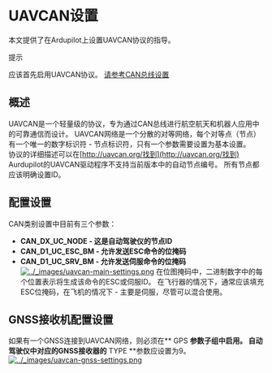 # UAVCAN设置

本文提供了在Ardupilot上设置UAVCAN协议的指导。

提示

应该首先启用UAVCAN协议。 [请参考CAN总线设置](http://ardupilot.org/plane/docs/common-canbus-setup-advanced.html#common-canbus-setup-advanced)

## 概述

UAVCAN是一个轻量级的协议，专为通过CAN总线进行航空航天和机器人应用中的可靠通信而设计。 UAVCAN网络是一个分散的对等网络，每个对等点（节点）有一个唯一的数字标识符 - 节点标识符，只有一个参数需要设置为基本设置。  
协议的详细描述可以在[http://uavcan.org/找到](http://uavcan.org/找到)  
 Aurdupilot的UAVCAN驱动程序不支持当前版本中的自动节点编号。 所有节点都应该明确设置ID。

## 配置设置

CAN类别设置中目前有三个参数：
* **CAN\_DX\_UC\_NODE - 这是自动驾驶仪的节点ID**  
* **CAN\_D1\_UC\_ESC\_BM - 允许发送ESC命令的位掩码**  
* **CAN\_D1\_UC\_SRV\_BM - 允许发送伺服命令的位掩码**
[![](http://ardupilot.org/plane/_images/uavcan-main-settings.png "../\_images/uavcan-main-settings.png")](http://ardupilot.org/plane/_images/uavcan-main-settings.png)
在位图掩码中，二进制数字中的每个位置表示将生成该命令的ESC或伺服ID。 在飞行器的情况下，通常应该填充ESC位掩码，在飞机的情况下 - 主要是伺服，尽管可以混合使用。

## GNSS接收机配置设置

如果有一个GNSS连接到UAVCAN网络，则必须在** GPS **参数子组中启用。 自动驾驶仪中对应的GNSS接收器的** TYPE **参数应设置为9。
[![](http://ardupilot.org/plane/_images/uavcan-gnss-settings.png "../\_images/uavcan-gnss-settings.png")](http://ardupilot.org/plane/_images/uavcan-gnss-settings.png)

